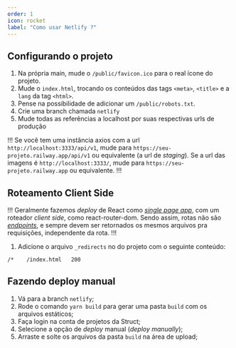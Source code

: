 ```yaml
---
order: 1
icon: rocket
label: "Como usar Netlify ?"
---
```


<!-- Ultima atualização: 23/09/2023 -->
<!-- Autor(es): Artur Padovesi -->

## Configurando o projeto

1. Na própria main, mude o `/public/favicon.ico` para o real ícone do projeto. 
2. Mude o `index.html`, trocando os conteúdos das tags `<meta>`, `<title>` e a `lang` da tag `<html>`. 
3. Pense na possibilidade de adicionar um `/public/robots.txt`.
4. Crie uma branch chamada `netlify`
5. Mude todas as referências a localhost por suas respectivas urls de produção

!!!
Se você tem uma instância axios com a url `http://localhost:3333/api/v1`, mude para `https://seu-projeto.railway.app/api/v1` ou equivalente (a url de _staging_). Se a url das imagens é `http://localhost:3333/`, mude para `https://seu-projeto.railway.app` ou equivalente.
!!!

## Roteamento Client Side

!!!
Geralmente fazemos _deploy_ de React como [_single page app_](https://en.wikipedia.org/wiki/Single-page_application), com um roteador _client side_, como react-router-dom. Sendo assim, rotas não são [_endpoints_](https://www.cloudflare.com/pt-br/learning/security/api/what-is-api-endpoint/), e sempre devem ser retornados os mesmos arquivos pra requisições, independente da rota. 
!!!

1. Adicione o arquivo `_redirects` no do projeto com o seguinte conteúdo:

```
/*    /index.html   200
```

## Fazendo deploy manual

1. Vá para a branch `netlify`;
2. Rode o comando `yarn build` para gerar uma pasta `build` com os arquivos estáticos;
3. Faça login na conta de projetos da Struct;
4. Selecione a opção de _deploy_ manual (__deploy_ manually_);
5. Arraste e solte os arquivos da pasta `build` na área de upload;